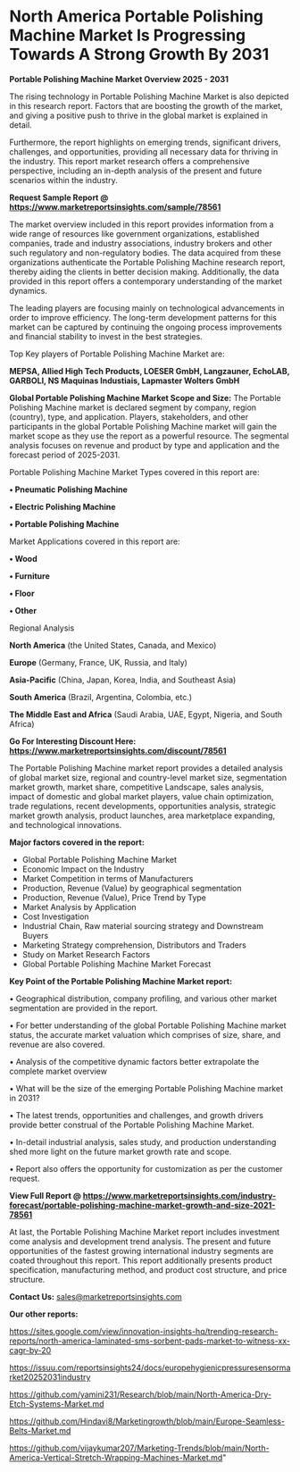 # North America Portable Polishing Machine Market Is Progressing Towards A Strong Growth By 2031

<Strong> Portable Polishing Machine Market Overview 2025 - 2031</strong>

The rising technology in Portable Polishing Machine Market is also depicted in this research report. Factors that are boosting the growth of the market, and giving a positive push to thrive in the global market is explained in detail.

Furthermore, the report highlights on emerging trends, significant drivers, challenges, and opportunities, providing all necessary data for thriving in the industry. This report market research offers a comprehensive perspective, including an in-depth analysis of the present and future scenarios within the industry.

<strong>Request Sample Report @ <a href=https://www.marketreportsinsights.com/sample/78561>https://www.marketreportsinsights.com/sample/78561</a></strong>

The market overview included in this report provides information from a wide range of resources like government organizations, established companies, trade and industry associations, industry brokers and other such regulatory and non-regulatory bodies. The data acquired from these organizations authenticate the Portable Polishing Machine research report, thereby aiding the clients in better decision making. Additionally, the data provided in this report offers a contemporary understanding of the market dynamics.

The leading players are focusing mainly on technological advancements in order to improve efficiency. The long-term development patterns for this market can be captured by continuing the ongoing process improvements and financial stability to invest in the best strategies.

Top Key players of Portable Polishing Machine Market are:

<strong>MEPSA, Allied High Tech Products, LOESER GmbH, Langzauner, EchoLAB, GARBOLI, NS Maquinas Industiais, Lapmaster Wolters GmbH</strong>

<strong><b>Global Portable Polishing Machine Market Scope and Size:</b></strong>
The Portable Polishing Machine market is declared segment by company, region (country), type, and application. Players, stakeholders, and other participants in the global Portable Polishing Machine market will gain the market scope as they use the report as a powerful resource. The segmental analysis focuses on revenue and product by type and application and the forecast period of 2025-2031.

Portable Polishing Machine Market Types covered in this report are:

<strong>• Pneumatic Polishing Machine

• Electric Polishing Machine

• Portable Polishing Machine</strong>

Market Applications covered in this report are:

<strong>• Wood

• Furniture

• Floor

• Other</strong> 

Regional Analysis

<strong>North America</strong> (the United States, Canada, and Mexico)

<strong>Europe</strong> (Germany, France, UK, Russia, and Italy)

<strong>Asia-Pacific</strong> (China, Japan, Korea, India, and Southeast Asia)

<strong>South America</strong> (Brazil, Argentina, Colombia, etc.)

<strong>The Middle East and Africa</strong> (Saudi Arabia, UAE, Egypt, Nigeria, and South Africa)

<strong>Go For Interesting Discount Here: <a href=https://www.marketreportsinsights.com/discount/78561>https://www.marketreportsinsights.com/discount/78561</a></strong>

The Portable Polishing Machine market report provides a detailed analysis of global market size, regional and country-level market size, segmentation market growth, market share, competitive Landscape, sales analysis, impact of domestic and global market players, value chain optimization, trade regulations, recent developments, opportunities analysis, strategic market growth analysis, product launches, area marketplace expanding, and technological innovations.

<strong><b>Major factors covered in the report:</b></strong>
<ul>
  <li>Global Portable Polishing Machine Market </li>
  <li>Economic Impact on the Industry</li>
  <li>Market Competition in terms of Manufacturers</li>
  <li>Production, Revenue (Value) by geographical segmentation</li>
  <li>Production, Revenue (Value), Price Trend by Type</li>
  <li>Market Analysis by Application</li>
  <li>Cost Investigation</li>
  <li>Industrial Chain, Raw material sourcing strategy and Downstream Buyers</li>
  <li>Marketing Strategy comprehension, Distributors and Traders</li>
  <li>Study on Market Research Factors</li>
  <li>Global Portable Polishing Machine Market Forecast</li>
</ul>

<strong><b>Key Point of the Portable Polishing Machine Market report:</b></strong>

• Geographical distribution, company profiling, and various other market segmentation are provided in the report.

• For better understanding of the global Portable Polishing Machine market status, the accurate market valuation which comprises of size, share, and revenue are also covered.

• Analysis of the competitive dynamic factors better extrapolate the complete market overview

• What will be the size of the emerging Portable Polishing Machine market in 2031?

• The latest trends, opportunities and challenges, and growth drivers provide better construal of the Portable Polishing Machine Market.

• In-detail industrial analysis, sales study, and production understanding shed more light on the future market growth rate and scope.

• Report also offers the opportunity for customization as per the customer request.

<strong><b>View Full Report @ <a href=https://www.marketreportsinsights.com/industry-forecast/portable-polishing-machine-market-growth-and-size-2021-78561>https://www.marketreportsinsights.com/industry-forecast/portable-polishing-machine-market-growth-and-size-2021-78561</a></b></strong>


At last, the Portable Polishing Machine Market report includes investment come analysis and development trend analysis. The present and future opportunities of the fastest growing international industry segments are coated throughout this report. This report additionally presents product specification, manufacturing method, and product cost structure, and price structure.

<strong>Contact Us:</strong>
sales@marketreportsinsights.com

<strong>Our other reports:</strong>

<a href=https://sites.google.com/view/innovation-insights-hq/trending-research-reports/north-america-laminated-sms-sorbent-pads-market-to-witness-xx-cagr-by-20>https://sites.google.com/view/innovation-insights-hq/trending-research-reports/north-america-laminated-sms-sorbent-pads-market-to-witness-xx-cagr-by-20</a>

<a href=https://issuu.com/reportsinsights24/docs/europehygienicpressuresensormarket20252031industry>https://issuu.com/reportsinsights24/docs/europehygienicpressuresensormarket20252031industry</a>

<a href=https://github.com/yamini231/Research/blob/main/North-America-Dry-Etch-Systems-Market.md>https://github.com/yamini231/Research/blob/main/North-America-Dry-Etch-Systems-Market.md</a>

<a href=https://github.com/Hindavi8/Marketingrowth/blob/main/Europe-Seamless-Belts-Market.md>https://github.com/Hindavi8/Marketingrowth/blob/main/Europe-Seamless-Belts-Market.md</a>

<a href=https://github.com/vijaykumar207/Marketing-Trends/blob/main/North-America-Vertical-Stretch-Wrapping-Machines-Market.md>https://github.com/vijaykumar207/Marketing-Trends/blob/main/North-America-Vertical-Stretch-Wrapping-Machines-Market.md</a>"
